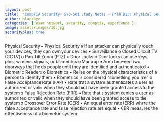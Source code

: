 ```yaml
---
layout: post
title:  "CompTIA Security+ SY0-501 Study Notes - Phần B13: Physical Security"
author: blackeye
categories: [ exam network, security, comptia, experience ]
image: assets/images/10.jpg
securityplus: true
---
```


Physical Security
• Physical Security
o If an attacker can physically touch your devices, they can own your devices
• Surveillance
o Closed Circuit TV (CCTV)
o Pan Tilt Zoom (PTZ)
• Door Locks
o Door locks can use keys, pins, wireless signals, or biometrics
o Mantrap
▪ Area between two doorways that holds people until they are identified
and authenticated
• Biometric Readers
o Biometrics
▪ Relies on the physical characteristics of a person to identify them
▪ Biometrics is considered “something you are”
o False Acceptance Rate (FAR)
▪ Rate that a system authenticates a user as authorized or valid when they
should not have been granted access to the system
o False Rejection Rate (FRR)
▪ Rate that a system denies a user as authorized or valid when they should
have been granted access to the system
o Crossover Error Rate (CER)
▪ An equal error rate (ERR) where the false acceptance rate and false
rejection rate are equal
▪ CER measures the effectiveness of a biometric system